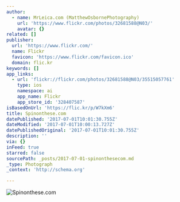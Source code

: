 ```yaml
---
author:
  - name: MrLeica.com (MatthewOsbornePhotography)
    url: 'https://www.flickr.com/photos/32681588@N03/'
    avatar: {}
related: []
publisher:
  url: 'https://www.flickr.com/'
  name: Flickr
  favicon: 'https://www.flickr.com/favicon.ico'
  domain: flic.kr
keywords: []
app_links:
  - url: 'flickr://flickr.com/photos/32681588@N03/35515057761'
    type: ios
    namespace: ai
    app_name: Flickr
    app_store_id: '328407587'
isBasedOnUrl: 'https://flic.kr/p/W7kXm6'
title: Spinonthese.com
datePublished: '2017-07-01T10:01:30.755Z'
dateModified: '2017-07-01T10:00:13.727Z'
datePublishedOriginal: '2017-07-01T10:01:30.755Z'
description: ''
via: {}
inFeed: true
starred: false
sourcePath: _posts/2017-07-01-spinonthesecom.md
_type: Photograph
_context: 'http://schema.org'

---
```

![Spinonthese.com](https://farm5.staticflickr.com/4068/35515057761_0ea4b914fc_b.jpg)
